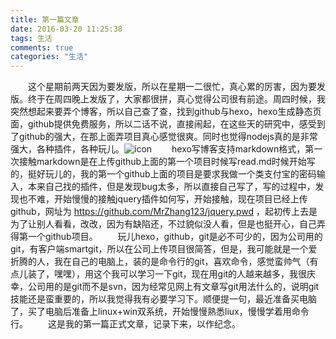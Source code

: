```yaml
---
title: 第一篇文章
date: 2016-03-20 11:25:38
tags: 生活
comments: true
categories: "生活"
---
```

&emsp;&emsp;这个星期前两天因为要发版，所以在星期一二很忙，真心累的厉害，因为要发版。终于在周四晚上发版了，大家都很拼，真心觉得公司很有前途。周四时候，我突然想起来要弄个博客，所以自己查了查，找到github与hexo，hexo生成静态页面，github提供免费服务，所以二话不说，直接闹起，在这些天的研究中，感受到了github的强大，在那上面弄项目真心感觉很爽。同时也觉得nodejs真的是非常强大，各种插件，各种玩儿。![icon](/img/macbook.jpg)<!--more-->
&emsp;&emsp;hexo写博客支持markdown格式，第一次接触markdown是在上传github上面的第一个项目时候写read.md时候开始写的，挺好玩儿的，我的第一个github上面的项目是要求我做一个类支付宝的密码输入，本来自己找的插件，但是发现bug太多，所以直接自己写了，写的过程中，发现也不难，开始慢慢的接触jquery插件如何写，开始接触，现在项目已经上传github，网址为 https://github.com/MrZhang123/jquery.pwd ，起初传上去是为了让别人看看，改改，因为有缺陷还，不过貌似没人看，但是也挺开心，自己弄得第一个github项目。
&emsp;&emsp;玩儿hexo，github，git是必不可少的，因为公司用的git，有客户端smartgit，所以在公司上传项目很简答，但是，我可能就是一个爱折腾的人，我在自己的电脑上，装的是命令行的git，喜欢命令，感觉蛮帅气（有点儿装了，嘿嘿），用这个我可以学习一下git，现在用git的人越来越多，我很庆幸，公司用的是git而不是svn，因为经常见网上有文章写git用法什么的，说明git技能还是蛮重要的，所以我觉得我有必要学习下。顺便提一句，最近准备买电脑了，买了电脑后准备上linux+win双系统，开始慢慢熟悉liux，慢慢学着用命令行。
&emsp;&emsp;这是我的第一篇正式文章，记录下来，以作纪念。
  